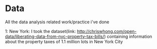 # Data
All the data analysis related work/practice i've done

1: New York: I took the dataset(link: http://chriswhong.com/open-data/liberating-data-from-nyc-property-tax-bills/) containing
            information about the property taxes of 1.1 million lots in New York City
